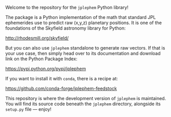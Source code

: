 
Welcome to the repository for the `jplephem` Python library!

The package is a Python implementation of the math that standard JPL
ephemerides use to predict raw (x,y,z) planetary positions.  It is one
of the foundations of the Skyfield astronomy library for Python:

http://rhodesmill.org/skyfield/

But you can also use `jplephem` standalone to generate raw vectors.  If
that is your use case, then simply head over to its documentation and
download link on the Python Package Index:

https://pypi.python.org/pypi/jplephem

If you want to install it with `conda`, there is a recipe at:

https://github.com/conda-forge/jplephem-feedstock

This repository is where the development version of `jplephem` is
maintained.  You will find its source code beneath the `jplephem`
directory, alongside its `setup.py` file — enjoy!

